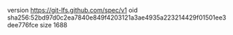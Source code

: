 version https://git-lfs.github.com/spec/v1
oid sha256:52bd97d0c2ea7840e849f4203121a3ae4935a223214429f01501ee3dee776fce
size 1688
